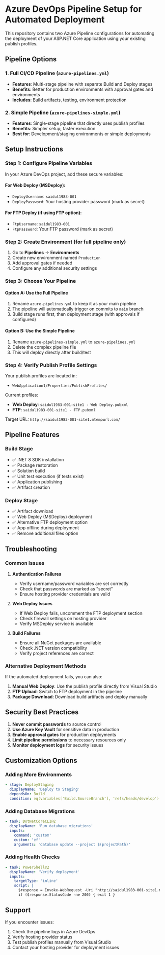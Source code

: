 # Azure DevOps Pipeline Setup for Automated Deployment

This repository contains two Azure Pipeline configurations for automating the deployment of your ASP.NET Core application using your existing publish profiles.

## Pipeline Options

### 1. Full CI/CD Pipeline (`azure-pipelines.yml`)
- **Features**: Multi-stage pipeline with separate Build and Deploy stages
- **Benefits**: Better for production environments with approval gates and environments
- **Includes**: Build artifacts, testing, environment protection

### 2. Simple Pipeline (`azure-pipelines-simple.yml`)
- **Features**: Single-stage pipeline that directly uses publish profiles
- **Benefits**: Simpler setup, faster execution
- **Best for**: Development/staging environments or simple deployments

## Setup Instructions

### Step 1: Configure Pipeline Variables

In your Azure DevOps project, add these secure variables:

#### For Web Deploy (MSDeploy):
- `DeployUsername`: `saidul1983-001`
- `DeployPassword`: Your hosting provider password (mark as secret)

#### For FTP Deploy (if using FTP option):
- `FtpUsername`: `saidul1983-001`
- `FtpPassword`: Your FTP password (mark as secret)

### Step 2: Create Environment (for full pipeline only)

1. Go to **Pipelines** → **Environments**
2. Create new environment named `Production`
3. Add approval gates if needed
4. Configure any additional security settings

### Step 3: Choose Your Pipeline

#### Option A: Use the Full Pipeline
1. Rename `azure-pipelines.yml` to keep it as your main pipeline
2. The pipeline will automatically trigger on commits to `main` branch
3. Build stage runs first, then deployment stage (with approvals if configured)

#### Option B: Use the Simple Pipeline
1. Rename `azure-pipelines-simple.yml` to `azure-pipelines.yml`
2. Delete the complex pipeline file
3. This will deploy directly after build/test

### Step 4: Verify Publish Profile Settings

Your publish profiles are located in:
- `WebApplication1/Properties/PublishProfiles/`

Current profiles:
- **Web Deploy**: `saidul1983-001-site1 - Web Deploy.pubxml`
- **FTP**: `saidul1983-001-site1 - FTP.pubxml`

Target URL: `http://saidul1983-001-site1.mtempurl.com/`

## Pipeline Features

### Build Stage
- ✅ .NET 8 SDK installation
- ✅ Package restoration
- ✅ Solution build
- ✅ Unit test execution (if tests exist)
- ✅ Application publishing
- ✅ Artifact creation

### Deploy Stage
- ✅ Artifact download
- ✅ Web Deploy (MSDeploy) deployment
- ✅ Alternative FTP deployment option
- ✅ App offline during deployment
- ✅ Remove additional files option

## Troubleshooting

### Common Issues

1. **Authentication Failures**
   - Verify username/password variables are set correctly
   - Check that passwords are marked as "secret"
   - Ensure hosting provider credentials are valid

2. **Web Deploy Issues**
   - If Web Deploy fails, uncomment the FTP deployment section
   - Check firewall settings on hosting provider
   - Verify MSDeploy service is available

3. **Build Failures**
   - Ensure all NuGet packages are available
   - Check .NET version compatibility
   - Verify project references are correct

### Alternative Deployment Methods

If the automated deployment fails, you can also:

1. **Manual Web Deploy**: Use the publish profile directly from Visual Studio
2. **FTP Upload**: Switch to FTP deployment in the pipeline
3. **Package Download**: Download build artifacts and deploy manually

## Security Best Practices

1. **Never commit passwords** to source control
2. **Use Azure Key Vault** for sensitive data in production
3. **Enable approval gates** for production deployments
4. **Limit pipeline permissions** to necessary resources only
5. **Monitor deployment logs** for security issues

## Customization Options

### Adding More Environments
```yaml
- stage: DeployStaging
  displayName: 'Deploy to Staging'
  dependsOn: Build
  condition: eq(variables['Build.SourceBranch'], 'refs/heads/develop')
```

### Adding Database Migrations
```yaml
- task: DotNetCoreCLI@2
  displayName: 'Run database migrations'
  inputs:
    command: 'custom'
    custom: 'ef'
    arguments: 'database update --project $(projectPath)'
```

### Adding Health Checks
```yaml
- task: PowerShell@2
  displayName: 'Verify deployment'
  inputs:
    targetType: 'inline'
    script: |
      $response = Invoke-WebRequest -Uri "http://saidul1983-001-site1.mtempurl.com/health" -UseBasicParsing
      if ($response.StatusCode -ne 200) { exit 1 }
```

## Support

If you encounter issues:
1. Check the pipeline logs in Azure DevOps
2. Verify hosting provider status
3. Test publish profiles manually from Visual Studio
4. Contact your hosting provider for deployment issues
